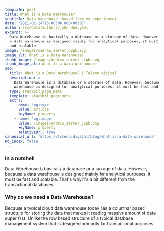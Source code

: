 ```yaml
---
template: post
title: What is a Data Warehouse?
subtitle: Data Warehouse (based from my experience)
date: '2021-01-26T16:00:00.000+00:00'
author: src/data/authors/john-doe.yaml
excerpt: >-
  Data Warehouse is basically a database or a storage of data. However, because
  a data warehouse is designed mainly for analytical purposes, it must be fast
  and scalable.
image: /images/undraw_server_q2pb.svg
image_alt: What is a Data Warehouse?
thumb_image: /images/undraw_server_q2pb.svg
thumb_image_alt: What is a Data Warehouse?
seo:
  title: What is a Data Warehouse? | Taleno.Digital
  description: >-
    Data Warehouse is a database or a storage of data. However, because a data
    warehouse is designed for analytical purposes, it must be fast and scalable.
  type: stackbit_page_meta
  template: stackbit_page_meta
  extra:
    - name: 'og:type'
      value: article
      keyName: property
    - name: 'og:image'
      value: /images/undraw_server_q2pb.png
      keyName: property
      relativeUrl: true
canonical_url: 'https://taleno.digital/blog/what-is-a-data-warehouse'
no_index: false
---
```

### In a nutshell

Data Warehouse is basically a database or a storage of data. However, because a data warehouse is designed mainly for analytical purposes, it must be fast and scalable. That's why it's a bit different from the transactional databases.

### Why do we need a Data Warehouse?

Because a typical cloud data warehouse today has a columnar based structure for storing the data that makes it reading massive amount of data super fast. Unlike the row based structure of a typical database management system that is designed primarily for transactional purposes.